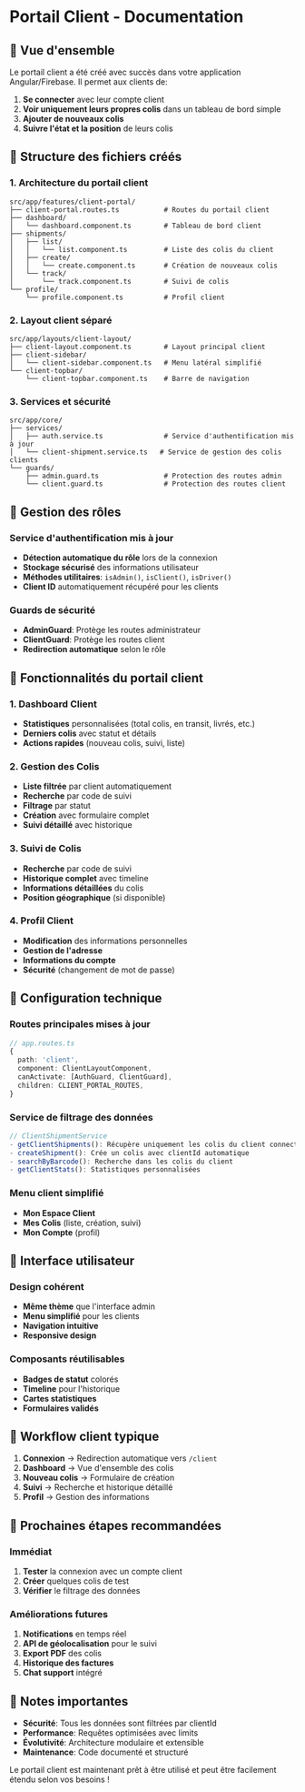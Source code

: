 # Portail Client - Documentation

## 🎯 Vue d'ensemble

Le portail client a été créé avec succès dans votre application Angular/Firebase. Il permet aux clients de:

1. **Se connecter** avec leur compte client
2. **Voir uniquement leurs propres colis** dans un tableau de bord simple 
3. **Ajouter de nouveaux colis**
4. **Suivre l'état et la position** de leurs colis

## 📁 Structure des fichiers créés

### 1. **Architecture du portail client**
```
src/app/features/client-portal/
├── client-portal.routes.ts           # Routes du portail client
├── dashboard/
│   └── dashboard.component.ts        # Tableau de bord client
├── shipments/
│   ├── list/
│   │   └── list.component.ts         # Liste des colis du client
│   ├── create/
│   │   └── create.component.ts       # Création de nouveaux colis
│   └── track/
│       └── track.component.ts        # Suivi de colis
└── profile/
    └── profile.component.ts          # Profil client
```

### 2. **Layout client séparé**
```
src/app/layouts/client-layout/
├── client-layout.component.ts        # Layout principal client
├── client-sidebar/
│   └── client-sidebar.component.ts   # Menu latéral simplifié
└── client-topbar/
    └── client-topbar.component.ts    # Barre de navigation
```

### 3. **Services et sécurité**
```
src/app/core/
├── services/
│   ├── auth.service.ts               # Service d'authentification mis à jour
│   └── client-shipment.service.ts   # Service de gestion des colis clients
└── guards/
    ├── admin.guard.ts                # Protection des routes admin
    └── client.guard.ts               # Protection des routes client
```

## 🔐 Gestion des rôles

### Service d'authentification mis à jour
- **Détection automatique du rôle** lors de la connexion
- **Stockage sécurisé** des informations utilisateur
- **Méthodes utilitaires**: `isAdmin()`, `isClient()`, `isDriver()`
- **Client ID** automatiquement récupéré pour les clients

### Guards de sécurité
- **AdminGuard**: Protège les routes administrateur
- **ClientGuard**: Protège les routes client
- **Redirection automatique** selon le rôle

## 🚀 Fonctionnalités du portail client

### 1. **Dashboard Client**
- **Statistiques** personnalisées (total colis, en transit, livrés, etc.)
- **Derniers colis** avec statut et détails
- **Actions rapides** (nouveau colis, suivi, liste)

### 2. **Gestion des Colis**
- **Liste filtrée** par client automatiquement
- **Recherche** par code de suivi
- **Filtrage** par statut
- **Création** avec formulaire complet
- **Suivi détaillé** avec historique

### 3. **Suivi de Colis**
- **Recherche** par code de suivi
- **Historique complet** avec timeline
- **Informations détaillées** du colis
- **Position géographique** (si disponible)

### 4. **Profil Client**
- **Modification** des informations personnelles
- **Gestion de l'adresse**
- **Informations du compte**
- **Sécurité** (changement de mot de passe)

## 🔧 Configuration technique

### Routes principales mises à jour
```typescript
// app.routes.ts
{
  path: 'client',
  component: ClientLayoutComponent,
  canActivate: [AuthGuard, ClientGuard],
  children: CLIENT_PORTAL_ROUTES,
}
```

### Service de filtrage des données
```typescript
// ClientShipmentService
- getClientShipments(): Récupère uniquement les colis du client connecté
- createShipment(): Crée un colis avec clientId automatique
- searchByBarcode(): Recherche dans les colis du client
- getClientStats(): Statistiques personnalisées
```

### Menu client simplifié
- **Mon Espace Client**
- **Mes Colis** (liste, création, suivi)
- **Mon Compte** (profil)

## 🎨 Interface utilisateur

### Design cohérent
- **Même thème** que l'interface admin
- **Menu simplifié** pour les clients
- **Navigation intuitive**
- **Responsive design**

### Composants réutilisables
- **Badges de statut** colorés
- **Timeline** pour l'historique
- **Cartes statistiques**
- **Formulaires validés**

## 🔄 Workflow client typique

1. **Connexion** → Redirection automatique vers `/client`
2. **Dashboard** → Vue d'ensemble des colis
3. **Nouveau colis** → Formulaire de création
4. **Suivi** → Recherche et historique détaillé
5. **Profil** → Gestion des informations

## 🚦 Prochaines étapes recommandées

### Immédiat
1. **Tester** la connexion avec un compte client
2. **Créer** quelques colis de test
3. **Vérifier** le filtrage des données

### Améliorations futures
1. **Notifications** en temps réel
2. **API de géolocalisation** pour le suivi
3. **Export PDF** des colis
4. **Historique des factures**
5. **Chat support** intégré

## 📝 Notes importantes

- **Sécurité**: Tous les données sont filtrées par clientId
- **Performance**: Requêtes optimisées avec limits
- **Évolutivité**: Architecture modulaire et extensible
- **Maintenance**: Code documenté et structuré

Le portail client est maintenant prêt à être utilisé et peut être facilement étendu selon vos besoins !
